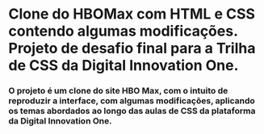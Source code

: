 <h1>Clone do HBOMax com HTML e CSS contendo algumas modificações. Projeto de desafio final para a Trilha de CSS da Digital Innovation One.</h1>
<h3>O projeto é um clone do site HBO Max, com o intuito de reproduzir a interface, com algumas modificações, aplicando os temas abordados ao longo das aulas de CSS da plataforma da Digital Innovation One.</h3>

